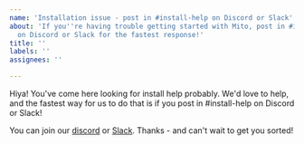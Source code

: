 ```yaml
---
name: 'Installation issue - post in #install-help on Discord or Slack'
about: 'If you''re having trouble getting started with Mito, post in #install-help
  on Discord or Slack for the fastest response!'
title: ''
labels: ''
assignees: ''

---
```


Hiya! You've come here looking for install help probably. We'd love to help, and the fastest way for us to do that is if you post in #install-help on Discord or Slack!

You can join our [discord](https://discord.com/invite/XdJSZyejJU) or [Slack](https://join.slack.com/t/trymito/shared_invite/zt-1h6t163v7-xLPudO7pjQNKccXz7h7GSg). Thanks - and can't wait to get you sorted!
